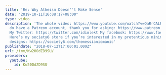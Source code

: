 ```yaml
---
title: 'Re: Why Atheism Doesn''t Make Sense'
date: "2019-10-11T16:08:17+08:00"
type: video
description: 'The whole video: https://www.youtube.com/watch?v=QaRrCALUa-E Yes, I
  do have a Patreon account, thank you for asking: https://www.patreon.com/themessianicmanic
  My Twitter: https://twitter.com/idiolekt My facebook: https://www.facebook.com/themessianicmanic/
  Here’s my society6 store if you’re interested in my pretentious minimalist poster
  designs: https://society6.com/themessianicmanic'
publishdate: "2018-07-12T17:00:01.000Z"
url: /tmm/Kw20OdZD9SU/
providers:
  youtube:
    id: Kw20OdZD9SU
---
```

